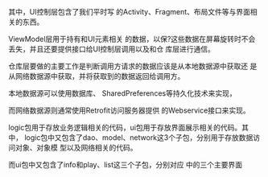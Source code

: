其中，UI控制层包含了我们平时写
的Activity、Fragment、布局文件等与界面相关的东西。

ViewModel层用于持有和UI元素相关
的数据，以保?这些数据在屏幕旋转时不会丢失，并且还要提供接口给UI控制层调用以及和仓
库层进行通信。

仓库层要做的主要工作是判断调用方请求的数据应该是从本地数据源中获取还
是从网络数据源中获取，并将获取到的数据返回给调用方。

本地数据源可以使用数据库、
SharedPreferences等持久化技术来实现，

而网络数据源则通常使用Retrofit访问服务器提供 的Webservice接口来实现。


logic包用于存放业务逻辑相关的代码，ui包用于存放界面展示相关的代码。其中，
logic包中又包含了dao、model、network这3个子包，分别用于存放数据访问对象、对象模
型以及网络相关的代码。

而ui包中又包含了info和play、list这三个子包，分别对应 中的三个主要界面